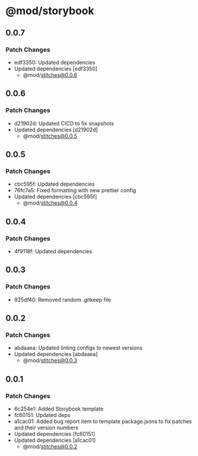 # @mod/storybook

## 0.0.7

### Patch Changes

- edf3350: Updated dependencies
- Updated dependencies [edf3350]
  - @mod/stitches@0.0.6

## 0.0.6

### Patch Changes

- d21902d: Updated CICD to fix snapshots
- Updated dependencies [d21902d]
  - @mod/stitches@0.0.5

## 0.0.5

### Patch Changes

- cbc595f: Updated dependencies
- 76fc7a5: Fixed formatting with new prettier config
- Updated dependencies [cbc595f]
  - @mod/stitches@0.0.4

## 0.0.4

### Patch Changes

- 4f9118f: Updated dependencies

## 0.0.3

### Patch Changes

- 925df40: Removed random .gitkeep file

## 0.0.2

### Patch Changes

- abdaaea: Updated linting configs to newest versions
- Updated dependencies [abdaaea]
  - @mod/stitches@0.0.3

## 0.0.1

### Patch Changes

- 6c254e1: Added Storybook template
- fc60151: Updated deps
- a1cac01: Added bug report item to template package.jsons to fix patches and their version numbers
- Updated dependencies [fc60151]
- Updated dependencies [a1cac01]
  - @mod/stitches@0.0.2
